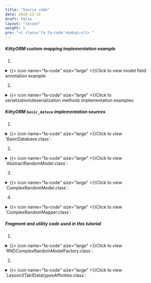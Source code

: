 ```yaml
---
title: "Source code"
date: 2018-12-15
draft: false
layout: "lesson"
weight: 1
pre: "<i class='fa fa-code'>&nbsp;</i> "
---
```

##### KittyORM custom mapping implementation example

1. 
<details> 
  <summary>{{< icon name="fa-code" size="large" >}}Click to view model field annotation example: </summary>
{{< highlight java "linenos=inline, linenostart=1">}}
// Saving to text
@KITTY_COLUMN(
        columnOrder = 18,
        columnAffinity = TypeAffinities.TEXT
)
@KITTY_COLUMN_SERIALIZATION
public AnimalSounds stringSDF;

// Saving to blob
@KITTY_COLUMN(
        columnOrder = 20,
        columnAffinity = TypeAffinities.BLOB
)
@KITTY_COLUMN_SERIALIZATION
public Bitmap byteArraySDF;
{{< /highlight >}} 
</details>

2. 
<details> 
  <summary>{{< icon name="fa-code" size="large" >}}Click to serialization\deserialization methods implementation examples: </summary>
{{< highlight java "linenos=inline, linenostart=1">}}
String stringSDFSerialize() {
    if(stringSDF == null) return null;
    return new GsonBuilder().create().toJson(stringSDF);
}

AnimalSounds stringSDFDeserialize(String cvData) {
    if(cvData == null) return null;
    if(cvData.length() == 0) return null;
    return new GsonBuilder().create().fromJson(cvData, AnimalSounds.class);
}

public byte[] byteArraySDFSerialize() {//byteArraySDFSerialize
    if(byteArraySDF == null) return null;
    ByteArrayOutputStream bmpStream = new ByteArrayOutputStream();
    byteArraySDF.compress(Bitmap.CompressFormat.PNG, 100, bmpStream);
    return bmpStream.toByteArray();
}

public Bitmap byteArraySDFDeserialize(byte[] cursorData) {
    if(cursorData == null) return null;
    if(cursorData.length == 0) return null;
    return BitmapFactory.decodeByteArray(cursorData, 0, cursorData.length);
}
{{< /highlight >}} 
</details>

##### KittyORM `basic_datase` implementation sources

1. 
<details> 
  <summary>{{< icon name="fa-code" size="large" >}}Click to view `BasicDatabase.class`: </summary>
{{< highlight java "linenos=inline, linenostart=1">}}
@KITTY_DATABASE(
        databaseName = "basic_database",
        domainPackageNames = {"net.akaish.kittyormdemo.sqlite.basicdb"},
        logTag = LOG_TAG,
        isLoggingOn = true,
        isProductionOn = true,
        isPragmaOn = true
)
@KITTY_DATABASE_REGISTRY(
        domainPairs = {
                @KITTY_REGISTRY_PAIR(model = ComplexRandomModel.class, mapper = ComplexRandomMapper.class),
                @KITTY_REGISTRY_PAIR(model = IndexesAndConstraintsModel.class),
                @KITTY_REGISTRY_PAIR(model = RandomModel.class, mapper = RandomMapper.class)
        }
)
public class BasicDatabase extends KittyDatabase {

    public static final String LOG_TAG = "BASIC DB DEMO";

    /**
     * KittyORM main database class that represents bootstrap and holder for all related with database
     * components.
     * <br> See {@link KittyDatabase#KittyDatabase(Context, String)} for more info.
     *
     * @param ctx
     */
    public BasicDatabase(Context ctx) {
        super(ctx);
    }

}
{{< /highlight >}} 
</details>

2. 
<details> 
  <summary>{{< icon name="fa-code" size="large" >}}Click to view `AbstractRandomModel.class`: </summary>
{{< highlight java "linenos=inline, linenostart=1">}}
public abstract class AbstractRandomModel extends KittyModel {

    public static final String RND_INTEGER_CNAME = "rnd_int_custom_column_name";
    public static final String RND_ANIMAL_CNAME = "rndanimal";

    @KITTY_COLUMN(
            isIPK = true,
            columnOrder = 0
    )
    public Long id;

    @KITTY_COLUMN(
            columnOrder = 1
    )
    public int randomInt;

    @KITTY_COLUMN(
            columnOrder = 2,
            columnName = RND_INTEGER_CNAME
    )
    public Integer randomInteger;

    @KITTY_COLUMN(
            columnOrder = 3,
            columnName = RND_ANIMAL_CNAME
    )
    public Animals randomAnimal;

    @KITTY_COLUMN(
            columnOrder = 4,
            columnAffinity = TypeAffinities.TEXT
    )
    public String randomAnimalName;
}
{{< /highlight >}} 
</details>

3. 
<details> 
  <summary>{{< icon name="fa-code" size="large" >}}Click to view `ComplexRandomModel.class`: </summary>
{{< highlight java "linenos=inline, linenostart=1">}}
@KITTY_TABLE
@KITTY_EXTENDED_CRUD(extendedCrudController = ComplexRandomMapper.class)
public class ComplexRandomModel extends AbstractRandomModel {

    public ComplexRandomModel() {
        super();
    }


    // Primitives
    // (boolean, int, byte, double, long, short, float)
    @KITTY_COLUMN(columnOrder = 5)
    public boolean boolF;


    @KITTY_COLUMN(columnOrder = 6)
    public byte byteF;

    @KITTY_COLUMN(columnOrder = 7)
    public double doubleF;

    @KITTY_COLUMN(columnOrder = 8)
    public long longF;

    @KITTY_COLUMN(columnOrder = 9)
    public short shortF;

    @KITTY_COLUMN(columnOrder = 10)
    public float floatF;

    // Byte array
    @KITTY_COLUMN(columnOrder = 11)
    public byte[] byteArray;

    // String (TEXT) (String, BigDecimal, BigInteger, Enum)
    @KITTY_COLUMN(columnOrder = 12)
    public String stringF;

    @KITTY_COLUMN(columnOrder = 13)
    public BigDecimal bigDecimalF;

    @KITTY_COLUMN(columnOrder = 14)
    public BigInteger bigIntegerF;

    @KITTY_COLUMN(columnOrder = 15)
    public Uri uriF;

    @KITTY_COLUMN(columnOrder = 16)
    public File fileF;

    @KITTY_COLUMN(columnOrder = 17)
    public Currency currencyF;

    // SD
    @KITTY_COLUMN(
            columnOrder = 18,
            columnAffinity = TypeAffinities.TEXT
    )
    @KITTY_COLUMN_SERIALIZATION
    public AnimalSounds stringSDF;

    @KITTY_COLUMN(columnOrder = 19)
    public SomeColours bitmapColour;

    @KITTY_COLUMN(
            columnOrder = 20,
            columnAffinity = TypeAffinities.BLOB
    )
    @KITTY_COLUMN_SERIALIZATION
    public Bitmap byteArraySDF;

    String stringSDFSerialize() {
        if(stringSDF == null) return null;
        return new GsonBuilder().create().toJson(stringSDF);
    }

    AnimalSounds stringSDFDeserialize(String cvData) {
        if(cvData == null) return null;
        if(cvData.length() == 0) return null;
        return new GsonBuilder().create().fromJson(cvData, AnimalSounds.class);
    }

    public byte[] byteArraySDFSerialize() {//byteArraySDFSerialize
        if(byteArraySDF == null) return null;
        ByteArrayOutputStream bmpStream = new ByteArrayOutputStream();
        byteArraySDF.compress(Bitmap.CompressFormat.PNG, 100, bmpStream);
        return bmpStream.toByteArray();
    }

    public Bitmap byteArraySDFDeserialize(byte[] cursorData) {
        if(cursorData == null) return null;
        if(cursorData.length == 0) return null;
        return BitmapFactory.decodeByteArray(cursorData, 0, cursorData.length);
    }

    // Primitive wrappers Boolean, Integer, Byte, Double, Short or Float
    @KITTY_COLUMN(columnOrder = 21)
    public Boolean boolFF;


    @KITTY_COLUMN(columnOrder = 22)
    public Byte byteFF;

    @KITTY_COLUMN(columnOrder = 23)
    public Double doubleFF;

    @KITTY_COLUMN(columnOrder = 24)
    public Short shortFF;

    @KITTY_COLUMN(columnOrder = 25)
    public Float floatFF;


    // Long represented types Long, Date, Calendar, Timestamp
    @KITTY_COLUMN(columnOrder = 26)
    public Long longFF;

    @KITTY_COLUMN(columnOrder = 27)
    public Date dateF;

    @KITTY_COLUMN(columnOrder = 28)
    public Calendar calendarF;

    @KITTY_COLUMN(columnOrder = 29)
    public Timestamp timestampF;

    @Override
    public String toString() {
        StringBuffer out = new StringBuffer(256);
        out.append("Long id : "+id+"\r\n");
        out.append("int randomInt : "+randomInt+"\r\n");
        out.append("String stringF : "+stringF+"\r\n");
        out.append("BigInteger bigIntegerF : "+bigIntegerF+"\r\n");
        out.append("SomeColours bitmapColour : "+bitmapColour+"\r\n");
        out.append("Short shortFF : "+shortFF+"\r\n");
        out.append("Timestamp timestampF (HReadable) : "+timestampF+"\r\n");
        out.append("AnimalSounds stringSDF (HReadable) : "+stringSDFSerialize()+"\r\n");
        out.append("Uri uriF : " + uriF+"\r\n");
        out.append("Currency currencyF : " + currencyF.getSymbol()+"\r\n");
        out.append("... \r\n");
        return out.toString();
    }

    public String toShortString() {
        StringBuffer out = new StringBuffer(256);
        out.append("[ Long id : "+id+"; ");
        out.append("int randomInt : "+randomInt+"; ");
        out.append("String stringF : "+stringF+"; ");
        out.append("BigInteger bigIntegerF : "+bigIntegerF+"; ");
        out.append("SomeColours bitmapColour : "+bitmapColour+"; ");
        out.append("Short shortFF : "+shortFF+"; ");
        out.append("Timestamp timestampF (HReadable) : "+timestampF+"; ... ]");
        return out.toString();
    }

    @Deprecated
    public String toHTMLString() {
        StringBuffer out = new StringBuffer(2048);
        out.append("<br>Long id : "+id.toString()+"\r\n");
        out.append("<br><b>PRIMITIVES</b>"+"\r\n");
        out.append("<br>boolean boolF : "+Boolean.toString(boolF)+"\r\n");
        out.append("<br>int randomInt : "+Integer.toString(randomInt)+"\r\n");
        out.append("<br>byte byteF : "+Byte.toString(byteF)+"\r\n");
        out.append("<br>double doubleF : "+Double.toString(doubleF)+"\r\n");
        out.append("<br>long longF : "+Long.toString(longF)+"\r\n");
        out.append("<br>short shortF : "+Short.toString(shortF)+"\r\n");
        out.append("<br>float floatF : "+Float.toString(floatF)+"\r\n");
        out.append("<br>byte[] byteArray : "+byteArrayToString(byteArray)+"\r\n");
        out.append("<br><b>STRING AFFINITIES</b>"+"\r\n");
        out.append("<br>String randomAnimalName : "+randomAnimalName+"\r\n");
        out.append("<br>String stringF : "+stringF+"\r\n");
        out.append("<br>BigDecimal bigDecimalF : "+bigDecimalF.toEngineeringString()+"\r\n");
        out.append("<br>BigInteger bigIntegerF : "+bigIntegerF.toString()+"\r\n");
        out.append("<br>Animals randomAnimal : "+randomAnimal.toString()+"\r\n");
        out.append("<br><b>SERIALIZATION AND DESERIALIZATION</b>"+"\r\n");
        out.append("<br>AnimalSounds stringSDF : "+stringSDFSerialize()+"\r\n");
        out.append("<br>SomeColours bitmapColour : "+bitmapColour.toString()+"\r\n");
        out.append("<br><b>PRIMITIVE WRAPPERS</b>"+"\r\n");
        out.append("<br>Boolean boolFF : "+boolFF.toString()+"\r\n");
        out.append("<br>Integer randomInteger : "+randomInteger.toString()+"\r\n");
        out.append("<br>Byte byteFF : "+byteFF.toString()+"\r\n");
        out.append("<br>Double doubleFF : "+doubleFF.toString()+"\r\n");
        out.append("<br>Short shortFF : "+shortFF.toString()+"\r\n");
        out.append("<br>Float floatFF :"+floatFF.toString()+"\r\n");
        out.append("<br><b>LONG REPRESENTED TYPES</b>"+"\r\n");
        out.append("<br>Long longFF : "+longFF.toString()+"\r\n");
        out.append("<br>Date dateF : "+Long.toString(dateF.getTime())+"\r\n");
        out.append("<br>Calendar calendarF : "+Long.toString(calendarF.getTimeInMillis())+"\r\n");
        out.append("<br>Timestamp timestampF : "+Long.toString(timestampF.getTime())+"\r\n");
        out.append("<br>Date dateF (HReadable) : "+dateF.toString()+"\r\n");
        out.append("<br>Calendar calendarF (HReadable) : "+calendarF.getTime().toString()+"\r\n");
        out.append("<br>Timestamp timestampF (HReadable) : "+timestampF.toString()+"\r\n");
        return out.toString();
    }

    public String byteArrayToString(byte[] toString) {
        String[] strings = new String[toString.length];
        for(int i = 0; i < toString.length; i++) {
            strings[i] = Byte.toString(toString[i]);
        }
        return KittyUtils.implodeWithCommaInBKT(strings);
    }
}
{{< /highlight >}} 
</details>

4. 
<details> 
  <summary>{{< icon name="fa-code" size="large" >}}Click to view `ComplexRandomMapper.class`: </summary>
{{< highlight java "linenos=inline, linenostart=1">}}
public class ComplexRandomMapper extends KittyMapper {

    public <M extends KittyModel> ComplexRandomMapper(KittyTableConfiguration tableConfiguration, M blankModelInstance, String databasePassword) {
        super(tableConfiguration, blankModelInstance, databasePassword);
    }

}
{{< /highlight >}} 
</details>

##### Fragment and utility code used in this tutorial

1. 
<details> 
  <summary>{{< icon name="fa-code" size="large" >}}Click to view `RNDComplexRandomModelFactory.class`: </summary>
{{< highlight java "linenos=inline, linenostart=1">}}
public class RNDComplexRandomModelFactory {

    private final Random randomizer;

    private final SparseArray<String> randomAnimalSays = new SparseArray<>();
    private final SparseArray<String> randomAnimalLocalizedName = new SparseArray<>();

    private final Context context;

    private final static String[] ISO4217_EXAMPLE_CODES = {"USD", "GBP", "EUR", "CNY", "JPY", "MYR", "AUD", "HKD", "PHP"}; // "KOR" currency code not present at 4.4
    private final static String[] URI_EXAMPLES = {"http://example.com", "file:///usr/somefile", "http://example.org"};
    private final static String[] FILE_EXAPLES = {"/file/one", "/file/two/some.txt", "/file/three/sys.iso"};

    public RNDComplexRandomModelFactory(Context context) {
        super();
        this.context = context;

        this.randomizer = new Random();

        // Lol, getContext().getString() method is fucking slow, calling for each new random model this method twice causes 55% of all execution time of generating new random model (!)
        // Right now getting those string causes only 14% of execution time
        randomAnimalSays.append(Animals.getLocalizedAnimalSaysResource(Animals.BEAR), context.getString(Animals.getLocalizedAnimalSaysResource(Animals.BEAR)));
        randomAnimalSays.append(Animals.getLocalizedAnimalSaysResource(Animals.CAT), context.getString(Animals.getLocalizedAnimalSaysResource(Animals.CAT)));
        randomAnimalSays.append(Animals.getLocalizedAnimalSaysResource(Animals.DOG), context.getString(Animals.getLocalizedAnimalSaysResource(Animals.DOG)));
        randomAnimalSays.append(Animals.getLocalizedAnimalSaysResource(Animals.GOAT), context.getString(Animals.getLocalizedAnimalSaysResource(Animals.GOAT)));
        randomAnimalSays.append(Animals.getLocalizedAnimalSaysResource(Animals.LION), context.getString(Animals.getLocalizedAnimalSaysResource(Animals.LION)));
        randomAnimalSays.append(Animals.getLocalizedAnimalSaysResource(Animals.SHEEP), context.getString(Animals.getLocalizedAnimalSaysResource(Animals.SHEEP)));
        randomAnimalSays.append(Animals.getLocalizedAnimalSaysResource(Animals.TIGER), context.getString(Animals.getLocalizedAnimalSaysResource(Animals.TIGER)));
        randomAnimalSays.append(Animals.getLocalizedAnimalSaysResource(Animals.WOLF), context.getString(Animals.getLocalizedAnimalSaysResource(Animals.WOLF)));


        randomAnimalLocalizedName.append(Animals.getLocalizedAnimalNameResource(Animals.BEAR), context.getString(Animals.getLocalizedAnimalNameResource(Animals.BEAR)));
        randomAnimalLocalizedName.append(Animals.getLocalizedAnimalNameResource(Animals.CAT), context.getString(Animals.getLocalizedAnimalNameResource(Animals.CAT)));
        randomAnimalLocalizedName.append(Animals.getLocalizedAnimalNameResource(Animals.DOG), context.getString(Animals.getLocalizedAnimalNameResource(Animals.DOG)));
        randomAnimalLocalizedName.append(Animals.getLocalizedAnimalNameResource(Animals.GOAT), context.getString(Animals.getLocalizedAnimalNameResource(Animals.GOAT)));
        randomAnimalLocalizedName.append(Animals.getLocalizedAnimalNameResource(Animals.LION), context.getString(Animals.getLocalizedAnimalNameResource(Animals.LION)));
        randomAnimalLocalizedName.append(Animals.getLocalizedAnimalNameResource(Animals.SHEEP), context.getString(Animals.getLocalizedAnimalNameResource(Animals.SHEEP)));
        randomAnimalLocalizedName.append(Animals.getLocalizedAnimalNameResource(Animals.TIGER), context.getString(Animals.getLocalizedAnimalNameResource(Animals.TIGER)));
        randomAnimalLocalizedName.append(Animals.getLocalizedAnimalNameResource(Animals.WOLF), context.getString(Animals.getLocalizedAnimalNameResource(Animals.WOLF)));
    }

    public ComplexRandomModel newComplexRandomModel() {
        ComplexRandomModel model = new ComplexRandomModel();

        model.boolF = randomizer.nextBoolean();
        model.randomInt = randomizer.nextInt();
        model.byteF = (byte) randomizer.nextInt(128);
        model.doubleF = randomizer.nextDouble();
        model.longF = randomizer.nextLong();
        model.shortF = (short) randomizer.nextInt(1000);
        model.floatF = randomizer.nextFloat();
        model.byteArray = new byte[8];
        randomizer.nextBytes(model.byteArray);

        StringBuffer rndStrBuffer = new StringBuffer(8);
        for(int i = 0; i < model.byteArray.length; i++) {
            rndStrBuffer.append((char) model.byteArray[i]);
        }
        model.stringF = rndStrBuffer.toString();
        model.bigDecimalF = new BigDecimal(randomizer.nextDouble());
        model.bigIntegerF = BigInteger.valueOf(randomizer.nextLong());
        model.randomAnimal = Animals.rndAnimal(randomizer);
        model.uriF = Uri.parse(URI_EXAMPLES[randomizer.nextInt(URI_EXAMPLES.length)]);
        model.fileF = new File(FILE_EXAPLES[randomizer.nextInt(FILE_EXAPLES.length)]);
        model.currencyF = Currency.getInstance(ISO4217_EXAMPLE_CODES[randomizer.nextInt(ISO4217_EXAMPLE_CODES.length)]);

        AnimalSounds animalSounds = new AnimalSounds();
        animalSounds.animalName = randomAnimalLocalizedName.get(Animals.getLocalizedAnimalNameResource(model.randomAnimal));
        animalSounds.animalSounds = randomAnimalSays.get(Animals.getLocalizedAnimalSaysResource(model.randomAnimal));
        model.stringSDF = animalSounds;

        model.bitmapColour = SomeColours.rndColour(randomizer);
        model.byteArraySDF = SomeColours.getSomeColourBitmpap(
                SomeColours.getSomeColoursBitmapResource(model.bitmapColour), context
        );

        model.boolFF = Boolean.valueOf(randomizer.nextBoolean());
        model.randomInteger = Integer.valueOf(randomizer.nextInt());
        model.randomAnimalName = context.getString(Animals.getLocalizedAnimalNameResource(model.randomAnimal));
        model.byteFF = Byte.valueOf((byte) randomizer.nextInt(128));
        model.doubleFF = Double.valueOf(randomizer.nextDouble());
        model.shortFF = new Short((short) randomizer.nextInt(10000));
        model.floatFF = Float.valueOf(randomizer.nextFloat());

        model.longFF = currentTimeMillis();
        model.dateF = new Date(model.longFF);
        model.calendarF = Calendar.getInstance();
        model.calendarF.setTimeInMillis(model.longFF);
        model.timestampF = new Timestamp(model.longFF);

        return model;
    }
}
{{< /highlight >}} 
</details>

2. 
<details> 
  <summary>{{< icon name="fa-code" size="large" >}}Click to view `Lesson3Tab1DatatypesAffinities.class`: </summary>
{{< highlight java "linenos=inline, linenostart=1">}}
public class Lesson3Tab1DatatypesAffinities extends Lesson3BaseFragment {

    private BasicDatabase database;

    public Lesson3Tab1DatatypesAffinities() {}

    private Button insertRandomButton;
    private Button clearTableButton;
    private ListView eventsListView;

    @Override
    public View onCreateView(LayoutInflater inflater, ViewGroup container, Bundle savedInstanceState) {
        View rootView = inflater.inflate(R.layout.lesson3_tab1_datatype_affinities, container, false);

        insertRandomButton = rootView.findViewById(R.id.l3_t1_go_button);
        clearTableButton = rootView.findViewById(R.id.l3_t1_clear_button);

        eventsListView = rootView.findViewById(R.id.l3_t1_actions);

        insertRandomButton.setOnClickListener(new View.OnClickListener() {
            @Override
            public void onClick(View v) {
                insert25RND();
            }
        });

        clearTableButton.setOnClickListener(new View.OnClickListener() {
            @Override
            public void onClick(View v) {
                clearTable();
            }
        });

        setUpExpandedList(
                rootView,
                R.id._l3_t1_expanded_panel_list,
                R.id._l3_t1_expanded_panel_text,
                R.string._l3_t1_expanded_text_pattern
        );

        reloadTableExpandedList();
        return rootView;
    }

    private BasicDatabase getDatabase() {
        if(database != null) return database;
        database = new BasicDatabase(getContext());
        return database;
    }

    ComplexRandomModelDTAAdapter complexExpandedAdapter;

    @Override
    protected void setUpExpandedList(View rootView, int eventsId, int eventsTitleId, int eventTitleStringPattern) {
        events = (ListView) rootView.findViewById(eventsId);
        expandedTitle = (TextView) rootView.findViewById(eventsTitleId);
        expandeddTitlePattern = getString(eventTitleStringPattern);

        expandedTitle.setText(format(expandeddTitlePattern, 0));

        if(expandedAdapter == null) {
            complexExpandedAdapter = new ComplexRandomModelDTAAdapter(getContext(), new LinkedList<ComplexRandomModel>());
        }

        events.setAdapter(complexExpandedAdapter);
        events.setOnTouchListener(new View.OnTouchListener() {

            // Setting on Touch Listener for handling the touch inside ScrollView
            @Override
            public boolean onTouch(View v, MotionEvent event) {
                // Disallow the touch request for parent scroll on touch of child view
                v.getParent().requestDisallowInterceptTouchEvent(true);
                return false;
            }
        });
    }

    @Override
    public void onVisible() {
        reloadTableExpandedList();
    }

    private void insert25RND() {
        new InsertRandomAsync().execute(0l);
    }

    private void clearTable() {
        new WipeAsync().execute(0l);
    }

    private void reloadTableExpandedList() {
        new ReloadTableAsync().execute(0l);
    }

    @Override
    protected int snackbarMessageResource() {
        return R.string._l3_t1_snackbar_message;
    }


    // Asyncs

    class ReloadTableAsync extends AsyncTask<Long, Long, List<ComplexRandomModel>> {

        @Override
        protected List<ComplexRandomModel> doInBackground(Long... params) {
            ComplexRandomMapper mapper = (ComplexRandomMapper) Lesson3Tab1DatatypesAffinities.this.getDatabase().getMapper(ComplexRandomModel.class);
            List<ComplexRandomModel> out = mapper.findAll();
            mapper.close();
            return out;
        }

        @Override
        protected void onPostExecute(List<ComplexRandomModel> result) {
            if(result != null) {
                events.setAdapter(new ComplexRandomModelDTAAdapter(getContext(), (ArrayList<ComplexRandomModel>) result));
                expandedTitle.setText(format(expandeddTitlePattern, result.size()));
            } else {
                events.setAdapter(new ComplexRandomModelDTAAdapter(getContext(), new LinkedList<ComplexRandomModel>()));
                expandedTitle.setText(format(expandeddTitlePattern, 0));
            }
        }
    }

    private static final String ERR_STRING_WIPE = "Lesson3tab1WipeDataError, see exception details!";

    class WipeAsync extends AsyncTask<Long, Long, WipeAsyncResult> {

        ProgressDialog dialog;

        @Override
        protected void onPreExecute() {
            dialog = ProgressDialog.show(
                    Lesson3Tab1DatatypesAffinities.this.getLessonActivity(),
                    Lesson3Tab1DatatypesAffinities.this.getString(R.string._l3_t1_running_requested_operation_pg_title),
                    Lesson3Tab1DatatypesAffinities.this.getString(R.string._l3_t1_running_requested_operation_pg_body)
            );
            dialog.setCancelable(false);
        }

        @Override
        protected WipeAsyncResult doInBackground(Long... params) {
            try {
                final ComplexRandomMapper mapper = (ComplexRandomMapper) Lesson3Tab1DatatypesAffinities.this.getDatabase().getMapper(ComplexRandomModel.class);
                long recordsCount = mapper.countAll();
                long affected = mapper.deleteAll();
                mapper.close();
                return new WipeAsyncResult(affected, recordsCount);
            } catch (Exception e) {
                Log.e(BasicDatabase.LOG_TAG, ERR_STRING_WIPE, e);
                if(e instanceof KittyRuntimeException) {
                    if(((KittyRuntimeException) e).getNestedException() != null) {
                        Log.e(BasicDatabase.LOG_TAG, ERR_STRING_WIPE, ((KittyRuntimeException) e).getNestedException());
                    }
                }
                return new WipeAsyncResult(-1l, -1l);
            }
        }

        @Override
        protected void onPostExecute(WipeAsyncResult result) {
            dialog.cancel();

            if (eventsListView != null) {
                eventsListView.setAdapter(new BasicArrayAdapter(getContext(), new LinkedList<String>()));
                eventsListView.setOnTouchListener(new View.OnTouchListener() {

                    // Setting on Touch Listener for handling the touch inside ScrollView
                    @Override
                    public boolean onTouch(View v, MotionEvent event) {
                        // Disallow the touch request for parent scroll on touch of child view
                        v.getParent().requestDisallowInterceptTouchEvent(true);
                        return false;
                    }
                });
                if (result.recordsCount > -1 && result.affectedRows > -1) {
                    ((BasicArrayAdapter) eventsListView.getAdapter()).addItemLast(format(getString(R.string._l3_t1_count_to_events), result.recordsCount));
                    ((BasicArrayAdapter) eventsListView.getAdapter()).addItemLast(format(getString(R.string._l3_t1_deleted_to_events), result.affectedRows));
                } else {
                    ((BasicArrayAdapter) eventsListView.getAdapter()).addItemLast(getString(R.string._l3_t1_error_event));
                }
                ((BasicArrayAdapter) eventsListView.getAdapter()).notifyDataSetChanged();
                reloadTableExpandedList();
            }
        }
    }

    class WipeAsyncResult {
        Long affectedRows;
        Long recordsCount;

        public WipeAsyncResult(Long affectedRows, Long recordsCount) {
            this.affectedRows = affectedRows;
            this.recordsCount = recordsCount;
        }
    }

    static final int INSERT_AMOUNT = 25;

    static final String ERR_INSERT_RND = "Lesson3tab1InsertRNDDataError, see exception details!";

    class InsertRandomAsync extends AsyncTask<Long, Long, InsertRandomResults> {
        ProgressDialog dialog;

        @Override
        protected void onPreExecute() {
            dialog = ProgressDialog.show(
                    Lesson3Tab1DatatypesAffinities.this.getLessonActivity(),
                    Lesson3Tab1DatatypesAffinities.this.getString(R.string._l3_t1_running_requested_operation_pg_title),
                    Lesson3Tab1DatatypesAffinities.this.getString(R.string._l3_t1_running_requested_operation_pg_body)
            );
            dialog.setCancelable(false);
        }

        @Override
        protected InsertRandomResults doInBackground(Long... strings) {
            try {
                ComplexRandomMapper mapper = (ComplexRandomMapper) Lesson3Tab1DatatypesAffinities.this.getDatabase().getMapper(ComplexRandomModel.class);
                long recordsCount = mapper.countAll();
                long affected = mapper.deleteAll();
                LinkedList<ComplexRandomModel> modelsToInsert = new LinkedList<>();
                RNDComplexRandomModelFactory factory = new RNDComplexRandomModelFactory(getContext());
                for(int i = 0; i < INSERT_AMOUNT; i++) {
                    ComplexRandomModel m = factory.newComplexRandomModel();
                    modelsToInsert.addLast(m);
                }
                mapper.insertInTransaction(modelsToInsert);
                List<ComplexRandomModel> models = mapper.findAll();
                long recordsCountAfter = mapper.countAll();
                mapper.close();
                return new InsertRandomResults(models, affected, recordsCount, recordsCountAfter, true);
            } catch (Exception e) {
                Log.e(BasicDatabase.LOG_TAG, ERR_INSERT_RND, e);
                if(e instanceof KittyRuntimeException) {
                    if(((KittyRuntimeException) e).getNestedException() != null) {
                        Log.e(BasicDatabase.LOG_TAG, ERR_INSERT_RND, ((KittyRuntimeException) e).getNestedException());
                    }
                }
                return new InsertRandomResults(null, -1l, -1l, -1l, false);
            }
        }

        @Override
        protected void onPostExecute(InsertRandomResults result) {
            dialog.cancel();

            if (eventsListView != null) {
                eventsListView.setAdapter(new BasicArrayAdapter(getContext(), new LinkedList<String>()));
                eventsListView.setOnTouchListener(new View.OnTouchListener() {

                    // Setting on Touch Listener for handling the touch inside ScrollView
                    @Override
                    public boolean onTouch(View v, MotionEvent event) {
                        // Disallow the touch request for parent scroll on touch of child view
                        v.getParent().requestDisallowInterceptTouchEvent(true);
                        return false;
                    }
                });
                if (result.operationSuccess) {
                    ((BasicArrayAdapter) eventsListView.getAdapter()).addItemLast(format(getString(R.string._l3_t1_count_to_events), result.modelsCountBefore));
                    ((BasicArrayAdapter) eventsListView.getAdapter()).addItemLast(format(getString(R.string._l3_t1_deleted_to_events), result.deletedModelsAffectedRows));
                    for(ComplexRandomModel m : result.modelInsertions) {
                        ((BasicArrayAdapter) eventsListView.getAdapter()).addItemLast(format(getString(R.string._l3_t1_inserted_to_events), m.toShortString()));
                    }
                    ((BasicArrayAdapter) eventsListView.getAdapter()).addItemLast(format(getString(R.string._l3_t1_count_to_events), result.modelsCountAfter));
                } else {
                    ((BasicArrayAdapter) eventsListView.getAdapter()).addItemLast(getString(R.string._l3_t1_error_event));
                }
                ((BasicArrayAdapter) eventsListView.getAdapter()).notifyDataSetChanged();
            }
            reloadTableExpandedList();
        }


    }

    class InsertRandomResults {
        List<ComplexRandomModel> modelInsertions;
        long deletedModelsAffectedRows;
        long modelsCountBefore;
        long modelsCountAfter;
        boolean operationSuccess;

        public InsertRandomResults(List<ComplexRandomModel> modelInsertions, long deletedModelsAffectedRows, long modelsCountBefore, long modelsCountAfter, boolean opSuccess) {
            this.modelInsertions = modelInsertions;
            this.deletedModelsAffectedRows = deletedModelsAffectedRows;
            this.modelsCountBefore = modelsCountBefore;
            this.modelsCountAfter = modelsCountAfter;
            this.operationSuccess = opSuccess;
        }
    }

    // Fab menu section

    @Override
    public View.OnClickListener helpFabMenuAction() {
        return new View.OnClickListener() {
            @Override
            public void onClick(View v) {
                ((KittyTutorialActivity)getActivity()).showWebViewDialog(LessonsUriConstants.L3_T1_TUTORIAL);
            }
        };
    }

    @Override
    public View.OnClickListener sourceFabMenuAction() {
        return new View.OnClickListener() {
            @Override
            public void onClick(View v) {
                ((KittyTutorialActivity)getActivity()).showWebViewDialog(LessonsUriConstants.L3_T1_SOURCE);
            }
        };
    }

    @Override
    public View.OnClickListener schemaFabMenuAction() {
        return new View.OnClickListener() {
            @Override
            public void onClick(View v) {
                ((KittyTutorialActivity)getActivity()).showWebViewDialog(LessonsUriConstants.L3_T1_SCHEMA);
            }
        };
    }
}
{{< /highlight >}} 
</details>

